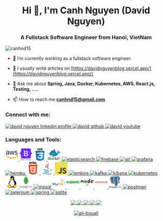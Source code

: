 <h1 align="center">Hi 👋, I'm Canh Nguyen (David Nguyen)</h1>
<h3 align="center">A Fullstack Software Engineer from Hanoi, VietNam</h3>

<p align="left"> <img src="https://komarev.com/ghpvc/?username=canhnd15&label=Profile%20views&color=0e75b6&style=flat" alt="canhnd15" /> </p>

- 🔭 I’m currently working as a fullstack software engineer.

- 📝 I usually write articles on [https://davidnguyenblog.vercel.app/](https://davidnguyenblog.vercel.app/)

- 💬 Ask me about **Spring, Java, Docker, Kubernetes, AWS, React.js, Testing, ....**

- 📫 How to reach me **canhnd15@gmail.com**

<h3 align="left">Connect with me:</h3>
<p align="left">
    <a href="https://www.linkedin.com/in/davidnguyen15/" target="blank">
    <img align="center" src="https://raw.githubusercontent.com/rahuldkjain/github-profile-readme-generator/master/src/images/icons/Social/linked-in-alt.svg" alt="david nguyen linkedin profile" height="30" width="40" />
    </a>
    <a href="https://www.facebook.com/canh.nguyen.15" target="blank">
    <img align="center" src="https://raw.githubusercontent.com/rahuldkjain/github-profile-readme-generator/master/src/images/icons/Social/facebook.svg" alt="david github" height="30" width="40" />
    </a>
    <a href="https://www.youtube.com/c/laptrinhb2a" target="blank">
    <img align="center" src="https://raw.githubusercontent.com/rahuldkjain/github-profile-readme-generator/master/src/images/icons/Social/youtube.svg" alt="david youtube" height="30" width="40" />
    </a>
</p>

<h3 align="left">Languages and Tools:</h3>
<p align="left"> 
   <a href="https://aws.amazon.com" target="_blank" rel="noreferrer"> 
   <img src="https://raw.githubusercontent.com/devicons/devicon/master/icons/amazonwebservices/amazonwebservices-original-wordmark.svg" alt="aws" width="40" height="40"/> 
   </a>
   <a href="https://getbootstrap.com" target="_blank" rel="noreferrer"> 
   <img src="https://raw.githubusercontent.com/devicons/devicon/master/icons/bootstrap/bootstrap-plain-wordmark.svg" alt="bootstrap" width="40" height="40"/> 
   </a> 
   <a href="https://www.w3schools.com/css/" target="_blank" rel="noreferrer"> 
   <img src="https://raw.githubusercontent.com/devicons/devicon/master/icons/css3/css3-original-wordmark.svg" alt="css3" width="40" height="40"/> 
   </a> 
   <a href="https://www.docker.com/" target="_blank" rel="noreferrer"> 
   <img src="https://raw.githubusercontent.com/devicons/devicon/master/icons/docker/docker-original-wordmark.svg" alt="docker" width="40" height="40"/> 
   </a> 
   <a href="https://www.elastic.co" target="_blank" rel="noreferrer"> 
   <img src="https://www.vectorlogo.zone/logos/elastic/elastic-icon.svg" alt="elasticsearch" width="40" height="40"/> 
   </a> 
   <a href="https://firebase.google.com/" target="_blank" rel="noreferrer"> 
   <img src="https://www.vectorlogo.zone/logos/firebase/firebase-icon.svg" alt="firebase" width="40" height="40"/> 
   </a> 
   <a href="https://git-scm.com/" target="_blank" rel="noreferrer"> 
   <img src="https://www.vectorlogo.zone/logos/git-scm/git-scm-icon.svg" alt="git" width="40" height="40"/> 
   </a> 
   <a href="https://grafana.com" target="_blank" rel="noreferrer"> 
   <img src="https://www.vectorlogo.zone/logos/grafana/grafana-icon.svg" alt="grafana" width="40" height="40"/> 
   </a> 
   <a href="https://heroku.com" target="_blank" rel="noreferrer"> 
   <img src="https://www.vectorlogo.zone/logos/heroku/heroku-icon.svg" alt="heroku" width="40" height="40"/> 
   </a> 
   <a href="https://www.w3.org/html/" target="_blank" rel="noreferrer"> 
   <img src="https://raw.githubusercontent.com/devicons/devicon/master/icons/html5/html5-original-wordmark.svg" alt="html5" width="40" height="40"/> 
   </a> 
   <a href="https://www.java.com" target="_blank" rel="noreferrer"> 
   <img src="https://raw.githubusercontent.com/devicons/devicon/master/icons/java/java-original.svg" alt="java" width="40" height="40"/> 
   </a> 
   <a href="https://developer.mozilla.org/en-US/docs/Web/JavaScript" target="_blank" rel="noreferrer"> 
   <img src="https://raw.githubusercontent.com/devicons/devicon/master/icons/javascript/javascript-original.svg" alt="javascript" width="40" height="40"/> 
   </a> 
   <a href="https://www.jenkins.io" target="_blank" rel="noreferrer"> 
   <img src="https://www.vectorlogo.zone/logos/jenkins/jenkins-icon.svg" alt="jenkins" width="40" height="40"/> 
   </a>
   <a href="https://kafka.apache.org/" target="_blank" rel="noreferrer"> 
   <img src="https://www.vectorlogo.zone/logos/apache_kafka/apache_kafka-icon.svg" alt="kafka" width="40" height="40"/> 
   </a> 
   <a href="https://www.elastic.co/kibana" target="_blank" rel="noreferrer"> 
   <img src="https://www.vectorlogo.zone/logos/elasticco_kibana/elasticco_kibana-icon.svg" alt="kibana" width="40" height="40"/> 
   </a> 
   <a href="https://kubernetes.io" target="_blank" rel="noreferrer"> 
   <img src="https://www.vectorlogo.zone/logos/kubernetes/kubernetes-icon.svg" alt="kubernetes" width="40" height="40"/> 
   </a> 
   <a href="https://www.linux.org/" target="_blank" rel="noreferrer"> 
   <img src="https://raw.githubusercontent.com/devicons/devicon/master/icons/linux/linux-original.svg" alt="linux" width="40" height="40"/> 
   </a> 
   <a href="https://www.mongodb.com/" target="_blank" rel="noreferrer"> 
   <img src="https://raw.githubusercontent.com/devicons/devicon/master/icons/mongodb/mongodb-original-wordmark.svg" alt="mongodb" width="40" height="40"/> 
   </a> 
   <a href="https://www.microsoft.com/en-us/sql-server" target="_blank" rel="noreferrer"> 
   <img src="https://www.svgrepo.com/show/303229/microsoft-sql-server-logo.svg" alt="mssql" width="40" height="40"/> 
   </a> 
   <a href="https://www.mysql.com/" target="_blank" rel="noreferrer"> 
   <img src="https://raw.githubusercontent.com/devicons/devicon/master/icons/mysql/mysql-original-wordmark.svg" alt="mysql" width="40" height="40"/> 
   </a> 
   <a href="https://www.nginx.com" target="_blank" rel="noreferrer"> 
   <img src="https://raw.githubusercontent.com/devicons/devicon/master/icons/nginx/nginx-original.svg" alt="nginx" width="40" height="40"/> 
   </a>
   <a href="https://nodejs.org" target="_blank" rel="noreferrer"> 
   <img src="https://raw.githubusercontent.com/devicons/devicon/master/icons/nodejs/nodejs-original-wordmark.svg" alt="nodejs" width="40" height="40"/> 
   </a> 
   <a href="https://www.oracle.com/" target="_blank" rel="noreferrer"> 
   <img src="https://raw.githubusercontent.com/devicons/devicon/master/icons/oracle/oracle-original.svg" alt="oracle" width="40" height="40"/> 
   </a>
   <a href="https://www.postgresql.org" target="_blank" rel="noreferrer"> 
   <img src="https://raw.githubusercontent.com/devicons/devicon/master/icons/postgresql/postgresql-original-wordmark.svg" alt="postgresql" width="40" height="40"/> 
   </a>
   <a href="https://postman.com" target="_blank" rel="noreferrer"> 
   <img src="https://www.vectorlogo.zone/logos/getpostman/getpostman-icon.svg" alt="postman" width="40" height="40"/> 
   </a> 
   </a> 
   </a> 
   <a href="https://www.selenium.dev" target="_blank" rel="noreferrer"> 
   <img src="https://raw.githubusercontent.com/detain/svg-logos/780f25886640cef088af994181646db2f6b1a3f8/svg/selenium-logo.svg" alt="selenium" width="40" height="40"/> 
   </a> 
   <a href="https://spring.io/" target="_blank" rel="noreferrer"> <img src="https://www.vectorlogo.zone/logos/springio/springio-icon.svg" alt="spring" width="40" height="40"/> <a> 
   <a href="https://www.sqlite.org/" target="_blank" rel="noreferrer"> <img src="https://www.vectorlogo.zone/logos/sqlite/sqlite-icon.svg" alt="sqlite" width="40" height="40"/><a>

</p>

<div align="center">
<a href="https://github.com/ali-bouali">
<img align="center" src="http://github-profile-summary-cards.vercel.app/api/cards/stats?username=canhnd15&theme=2077" height="180em" />
<img align="center" src="http://github-profile-summary-cards.vercel.app/api/cards/most-commit-language?username=canhnd15&theme=2077" height="180em" />
<img align="center" src="http://github-profile-summary-cards.vercel.app/api/cards/repos-per-language?username=canhnd15&theme=2077" height="180em" />
<img align="center" src="http://github-profile-summary-cards.vercel.app/api/cards/productive-time?username=canhnd15&theme=2077" height="180em" />
<img align="center" src="http://github-profile-summary-cards.vercel.app/api/cards/profile-details?username=canhnd15&theme=2077" height="180em" />
</div>

<p style="text-align: center;"><img align="center" src="https://github-readme-streak-stats.herokuapp.com/?user=canhnd15&" alt="ali-bouali" /></p>
